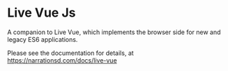 # Live Vue Js

A companion to Live Vue, which implements the browser side for new and legacy ES6 applications.

Please see the documentation for details, at https://narrationsd.com/docs/live-vue
